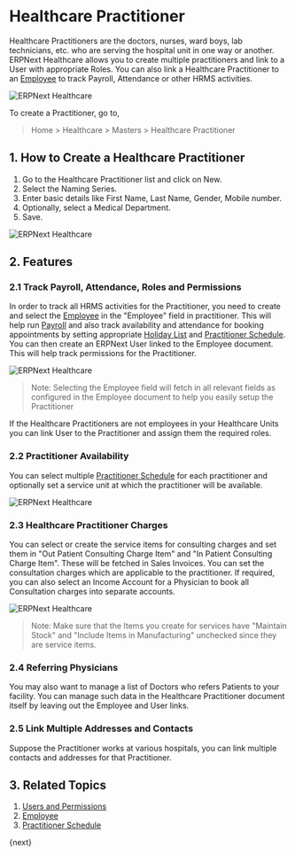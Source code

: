 <!-- add-breadcrumbs -->
# Healthcare Practitioner

Healthcare Practitioners are the doctors, nurses, ward boys, lab technicians, etc. who are serving the hospital unit in one way or another. ERPNext Healthcare allows you to create multiple practitioners and link to a User with appropriate Roles. You can also link a Healthcare Practitioner to an [Employee](/docs/user/manual/en/human-resources/employee) to track Payroll, Attendance or other HRMS activities.

<img class="screenshot" alt="ERPNext Healthcare" src="{{docs_base_url}}/assets/img/healthcare/practitioner_1.png">

To create a Practitioner, go to,

> Home > Healthcare > Masters > Healthcare Practitioner

## 1. How to Create a Healthcare Practitioner

1. Go to the Healthcare Practitioner list and click on New.
2. Select the Naming Series.
3. Enter basic details like First Name, Last Name, Gender, Mobile number.
4. Optionally, select a Medical Department.
4. Save.

<img class="screenshot" alt="ERPNext Healthcare" src="{{docs_base_url}}/assets/img/healthcare/practitioner.png">

## 2. Features

### 2.1 Track Payroll, Attendance, Roles and Permissions

In order to track all HRMS activities for the Practitioner, you need to create and select the [Employee](/docs/user/manual/en/human-resources/employee) in the "Employee" field in practitioner. This will help run [Payroll](/docs/user/manual/en/human-resources/payroll-intro) and also track availability and attendance for booking appointments by setting appropriate [Holiday List](/docs/user/manual/en/human-resources/holiday-list) and [Practitioner Schedule](/docs/user/manual/en/Healthcare/practitioner_schedule). You can then create an ERPNext User linked to the Employee document. This will help track permissions for the Practitioner.

<img class="screenshot" alt="ERPNext Healthcare" src="{{docs_base_url}}/assets/img/healthcare/practitioner-employee.png">

> Note: Selecting the Employee field will fetch in all relevant fields as configured in the Employee document to help you easily setup the Practitioner

If the Healthcare Practitioners are not employees in your Healthcare Units you can link User to the Practitioner and assign them the required roles.

### 2.2 Practitioner Availability

You can select multiple [Practitioner Schedule](/docs/user/manual/en/Healthcare/practitioner_schedule) for each practitioner and optionally set a service unit at which the practitioner will be available.

<img class="screenshot" alt="ERPNext Healthcare" src="{{docs_base_url}}/assets/img/healthcare/practitioner_availability.png">

### 2.3 Healthcare Practitioner Charges

You can select or create the service items for consulting charges and set them in "Out Patient Consulting Charge Item" and "In Patient Consulting Charge Item". These will be fetched in Sales Invoices. You can set the consultation charges which are applicable to the practitioner. If required, you can also select an Income Account for a Physician to book all Consultation charges into separate accounts.

<img class="screenshot" alt="ERPNext Healthcare" src="{{docs_base_url}}/assets/img/healthcare/practitioner_charges.png">

> Note: Make sure that the Items you create for services have "Maintain Stock" and "Include Items in Manufacturing" unchecked since they are service items.

### 2.4 Referring Physicians

You may also want to manage a list of Doctors who refers Patients to your facility. You can manage such data in the Healthcare Practitioner document itself by leaving out the Employee and User links.

### 2.5 Link Multiple Addresses and Contacts

Suppose the Practitioner works at various hospitals, you can link multiple contacts and addresses for that Practitioner.

## 3. Related Topics

1. [Users and Permissions](/docs/user/manual/en/setting-up/users-and-permissions)
2. [Employee](/docs/user/manual/en/human-resources/employee)
3. [Practitioner Schedule](/docs/user/manual/en/Healthcare/practitioner_schedule)

{next}
